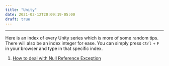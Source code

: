 ```yaml
---
title: "Unity"
date: 2021-02-12T20:09:19-05:00
draft: true
---
```


------------------

Here is an index of every Unity series which is more of some random tips. There will also be an index integer for ease. You can simply press `Ctrl` + `F` in your browser and type in that specific index.

1. [How to deal with Null Reference Exception](/tutorials/unity/nullref)

